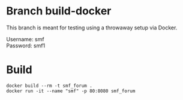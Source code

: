 # Branch build-docker
This branch is meant for testing using a throwaway setup via Docker.

Username: smf  
Password: smf1  

# Build
`docker build --rm -t smf_forum .`  
`docker run -it --name "smf" -p 80:8080 smf_forum`  
